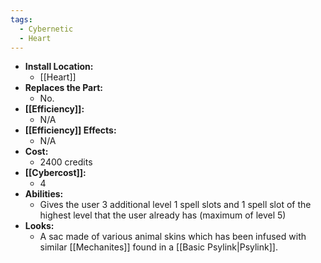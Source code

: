 ```yaml
---
tags:
  - Cybernetic
  - Heart
---
```

- **Install Location:**
	- [[Heart]]
- **Replaces the Part:**
	- No.
- **[[Efficiency]]:**
	- N/A
- **[[Efficiency]] Effects:**
	- N/A
- **Cost:**
	- 2400 credits
- **[[Cybercost]]:**
	- 4
- **Abilities:**
	- Gives the user 3 additional level 1 spell slots and 1 spell slot of the highest level that the user already has (maximum of level 5)
- **Looks:**
	- A sac made of various animal skins which has been infused with similar [[Mechanites]] found in a [[Basic Psylink|Psylink]].